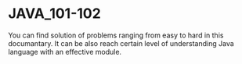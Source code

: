 # JAVA_101-102

You can find solution of problems ranging from easy to hard in this documantary. 
It can be also reach certain level of understanding Java language with an effective module. 
